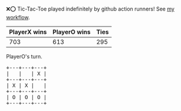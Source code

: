 :x::o: Tic-Tac-Toe played indefinitely by github action runners! See [my workflow](.github/workflows/play.yaml).

|PlayerX wins|PlayerO wins|Ties|
|-|-|-|
|703|613|295|

PlayerO's turn.

<pre>
+---+---+---+
|   |   | X |
+---+---+---+
| X | X |   |
+---+---+---+
| O | O | O |
+---+---+---+
</pre>